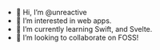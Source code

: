 - 👋 Hi, I’m @unreactive
- 👀 I’m interested in web apps.
- 🌱 I’m currently learning Swift, and Svelte.
- 💞️ I’m looking to collaborate on FOSS!
